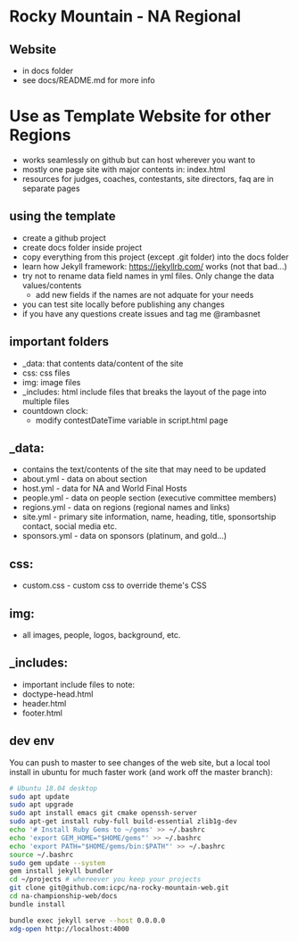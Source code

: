 # Rocky Mountain - NA Regional

## Website
- in docs folder
- see docs/README.md for more info

# Use as Template Website for other Regions
- works seamlessly on github but can host wherever you want to
- mostly one page site with major contents in: index.html
- resources for judges, coaches, contestants, site directors, faq are in separate pages

## using the template
- create a github project
- create docs folder inside project
- copy everything from this project (except .git folder) into the docs folder
- learn how Jekyll framework: https://jekyllrb.com/ works (not that bad...)
- try not to rename data field names in yml files. Only change the data values/contents
    - add new fields if the names are not adquate for your needs
- you can test site locally before publishing any changes
- if you have any questions create issues and tag me @rambasnet

## important folders
- _data: that contents data/content of the site
- css: css files
- img: image files
- _includes: html include files that breaks the layout of the page into multiple files
- countdown clock: 
    - modify contestDateTime variable in script.html page

## _data:
- contains the text/contents of the site that may need to be updated
- about.yml - data on about section
- host.yml - data for NA and World Final Hosts
- people.yml - data on people section (executive committee members)
- regions.yml - data on regions (regional names and links)
- site.yml - primary site information, name, heading, title, sponsortship contact, social media etc.
- sponsors.yml - data on sponsors (platinum, and gold...)

## css:
- custom.css - custom css to override theme's CSS

## img:
- all images, people, logos, background, etc.

## _includes:
- important include files to note:
- doctype-head.html
- header.html
- footer.html

## dev env

You can push to master to see changes of the web site, but a local tool install in ubuntu for much faster work (and work off the master branch):

```bash
# Ubuntu 18.04 desktop
sudo apt update
sudo apt upgrade
sudo apt install emacs git cmake openssh-server
sudo apt-get install ruby-full build-essential zlib1g-dev
echo '# Install Ruby Gems to ~/gems' >> ~/.bashrc
echo 'export GEM_HOME="$HOME/gems"' >> ~/.bashrc
echo 'export PATH="$HOME/gems/bin:$PATH"' >> ~/.bashrc
source ~/.bashrc
sudo gem update --system
gem install jekyll bundler
cd ~/projects # whereever you keep your projects
git clone git@github.com:icpc/na-rocky-mountain-web.git
cd na-championship-web/docs
bundle install

bundle exec jekyll serve --host 0.0.0.0
xdg-open http://localhost:4000
````


